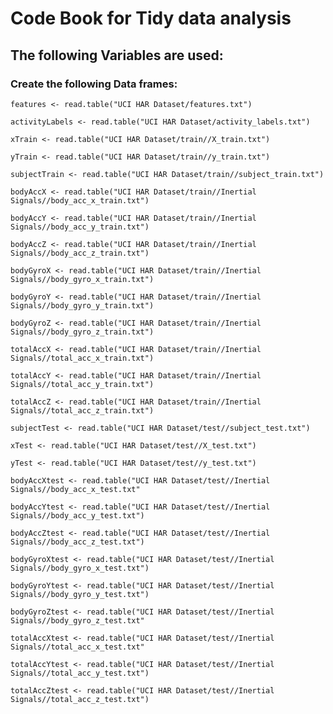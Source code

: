 # Code Book for Tidy data analysis

## The following Variables are used:

### Create the following Data frames:

```{R}
features <- read.table("UCI HAR Dataset/features.txt")
```

```{R}
activityLabels <- read.table("UCI HAR Dataset/activity_labels.txt")
```
```{R}
xTrain <- read.table("UCI HAR Dataset/train//X_train.txt")
```
 
```{R}
yTrain <- read.table("UCI HAR Dataset/train//y_train.txt")
```
 
```{R}
subjectTrain <- read.table("UCI HAR Dataset/train//subject_train.txt")
```
```{R}
bodyAccX <- read.table("UCI HAR Dataset/train//Inertial Signals//body_acc_x_train.txt")
```
  
```{R}
bodyAccY <- read.table("UCI HAR Dataset/train//Inertial Signals//body_acc_y_train.txt")
```
   
```{R}
bodyAccZ <- read.table("UCI HAR Dataset/train//Inertial Signals//body_acc_z_train.txt")
```

```{R}
bodyGyroX <- read.table("UCI HAR Dataset/train//Inertial Signals//body_gyro_x_train.txt")
```

```{R}
bodyGyroY <- read.table("UCI HAR Dataset/train//Inertial Signals//body_gyro_y_train.txt")
```
 
```{R} 
bodyGyroZ <- read.table("UCI HAR Dataset/train//Inertial Signals//body_gyro_z_train.txt")
```

```{R}
totalAccX <- read.table("UCI HAR Dataset/train//Inertial Signals//total_acc_x_train.txt")
```

```{R}
totalAccY <- read.table("UCI HAR Dataset/train//Inertial Signals//total_acc_y_train.txt")
```

```{R}
totalAccZ <- read.table("UCI HAR Dataset/train//Inertial Signals//total_acc_z_train.txt")
```

```{R}
subjectTest <- read.table("UCI HAR Dataset/test//subject_test.txt")
```

```{R}
xTest <- read.table("UCI HAR Dataset/test//X_test.txt")
```

```{R}
yTest <- read.table("UCI HAR Dataset/test//y_test.txt")
```

```{R}
bodyAccXtest <- read.table("UCI HAR Dataset/test//Inertial Signals//body_acc_x_test.txt"
```

```{R}
bodyAccYtest <- read.table("UCI HAR Dataset/test//Inertial Signals//body_acc_y_test.txt")
```

```{R}
bodyAccZtest <- read.table("UCI HAR Dataset/test//Inertial Signals//body_acc_z_test.txt")
```

```{R]}
bodyGyroXtest <- read.table("UCI HAR Dataset/test//Inertial Signals//body_gyro_x_test.txt")
```

```{R}
bodyGyroYtest <- read.table("UCI HAR Dataset/test//Inertial Signals//body_gyro_y_test.txt")
```

```{R}
bodyGyroZtest <- read.table("UCI HAR Dataset/test//Inertial Signals//body_gyro_z_test.txt"
```

```{R}
totalAccXtest <- read.table("UCI HAR Dataset/test//Inertial Signals//total_acc_x_test.txt"
```

```{R}
totalAccYtest <- read.table("UCI HAR Dataset/test//Inertial Signals//total_acc_y_test.txt")
```

```{R}
totalAccZtest <- read.table("UCI HAR Dataset/test//Inertial Signals//total_acc_z_test.txt")
```

